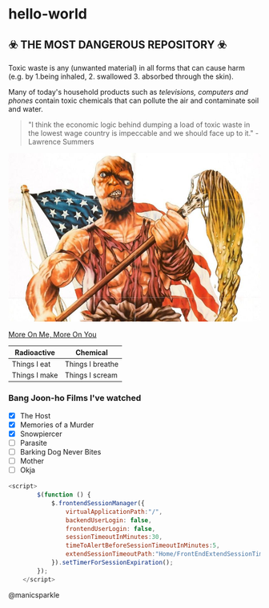# hello-world
## :biohazard: THE MOST DANGEROUS REPOSITORY :biohazard:

Toxic waste is any \(unwanted material\) in all forms that can cause harm (e.g. by 1.being inhaled, 2. swallowed 3. absorbed through the skin).

Many of today's household products such as *televisions, computers and phones* contain toxic chemicals that can pollute the air and contaminate soil and water.

>"I think the economic logic behind dumping a load of toxic waste 
>in the lowest wage country is impeccable
>and we should face up to it."
-Lawrence Summers

![](https://github.com/mbansmithe/hello-world/blob/master/toxic-avenger.jpg)

[More On Me, More On You](https://en.wikipedia.org/wiki/Toxic_waste)

Radioactive | Chemical
------------ | -------------
Things I eat | Things I breathe
Things I make | Things I scream

### Bang Joon-ho Films I've watched
- [x] The Host
- [x] Memories of a Murder
- [x] Snowpiercer
- [ ] Parasite
- [ ] Barking Dog Never Bites
- [ ] Mother
- [ ] Okja

```javascript
<script>
        $(function () {
            $.frontendSessionManager({
                virtualApplicationPath:"/",
                backendUserLogin: false,
                frontendUserLogin: false,
                sessionTimeoutInMinutes:30,
                timeToAlertBeforeSessionTimeoutInMinutes:5,
                extendSessionTimeoutPath:"Home/FrontEndExtendSessionTimeout"
            }).setTimerForSessionExpiration();
        });
    </script>
 ```
 
 @manicsparkle
